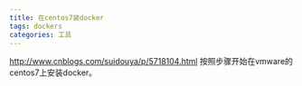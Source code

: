 ```yaml
---
title: 在centos7装docker
tags: dockers
categories: 工具
---
```

http://www.cnblogs.com/suidouya/p/5718104.html
按照步骤开始在vmware的centos7上安装docker。

